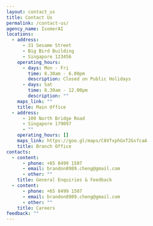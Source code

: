 ```yaml
---
layout: contact_us
title: Contact Us
permalink: /contact-us/
agency_name: IsomerAI
locations:
  - address:
      - 31 Sesame Street
      - Big Bird Building
      - Singapore 123456
    operating_hours:
      - days: Mon - Fri
        time: 8.30am - 6.00pm
        description: Closed on Public Holidays
      - days: Sat
        time: 8.30am - 12.00pm
        description: ""
    maps_link: ""
    title: Main Office
  - address:
      - 109 North Bridge Road
      - Singapore 179097
      - ""
    operating_hours: []
    maps_link: https://goo.gl/maps/C8VfxphGxT2GsfcaA
    title: Branch Office
contacts:
  - content:
      - phone: +65 8499 1507
      - email: brandon8989.cheng@gmail.com
      - other: ""
    title: General Enquiries & Feedback
  - content:
      - phone: +65 8499 1507
      - email: brandon8989.cheng@gmail.com
      - other: ""
    title: Careers
feedback: ""
---
```

